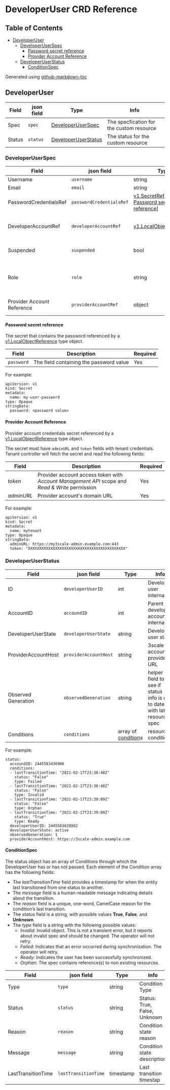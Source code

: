 # DeveloperUser CRD Reference

## Table of Contents

* [DeveloperUser](#developeruser)
   * [DeveloperUserSpec](#developeruserspec)
      * [Password secret reference](#password-secret-reference)
      * [Provider Account Reference](#provider-account-reference)
   * [DeveloperUserStatus](#developeruserstatus)
      * [ConditionSpec](#conditionspec)

Generated using [github-markdown-toc](https://github.com/ekalinin/github-markdown-toc)

## DeveloperUser

| **Field** | **json field**| **Type** | **Info** |
| --- | --- | --- | --- |
| Spec | `spec` | [DeveloperUserSpec](#developeruserspec) | The specfication for the custom resource |
| Status | `status` | [DeveloperUserStatus](#developeruserstatus) | The status for the custom resource |

### DeveloperUserSpec

| **Field** | **json field**| **Type** | **Info** | **Required** |
| --- | --- | --- | --- | --- |
| Username | `username` | string | Username  | Yes |
| Email | `email` | string | Email | Yes |
| PasswordCredentialsRef | `passwordCredentialsRef` | [v1.SecretReference](https://kubernetes.io/docs/reference/generated/kubernetes-api/v1.19/#secretreference-v1-core) to [Password secret reference](#password-secret-reference)] | The secret that contains password | Yes |
| DeveloperAccountRef | `developerAccountRef` | [v1.LocalObjectReference](https://v1-15.docs.kubernetes.io/docs/reference/generated/kubernetes-api/v1.15/#localobjectreference-v1-core) | Local reference to the parent [DeveloperAccount CR](developeraccount-reference.md) | Yes |
| Suspended | `suspended` | bool | Defines the desired state. Defaults to "false" | No |
| Role | `role` | string | Defines the desired role. Valid values are `member` or `admin`. Defaults to `member` | No |
| Provider Account Reference | `providerAccountRef` | object | [Provider account credentials secret reference](#provider-account-reference) | No |

#### Password secret reference

The secret that contains the password referenced by a [v1.LocalObjectReference](https://v1-15.docs.kubernetes.io/docs/reference/generated/kubernetes-api/v1.15/#localobjectreference-v1-core) type object.

| **Field** | **Description** | **Required** |
| --- | --- | --- |
| `password` | The field containing the password value | Yes |

For example:

```
apiVersion: v1
kind: Secret
metadata:
  name: my-user-password
type: Opaque
stringData:
  password: <password value>
```

#### Provider Account Reference

Provider account credentials secret referenced by a [v1.LocalObjectReference](https://v1-15.docs.kubernetes.io/docs/reference/generated/kubernetes-api/v1.15/#localobjectreference-v1-core) type object.

The secret must have `adminURL` and `token` fields with tenant credentials.
Tenant controller will fetch the secret and read the following fields:

| **Field** | **Description** | **Required** |
| --- | --- | --- |
| *token* | Provider account access token with *Account Management API* scope and *Read & Write* permission | Yes |
| *adminURL* | Provider account's domain URL | Yes |

For example:

```
apiVersion: v1
kind: Secret
metadata:
  name: mytenant
type: Opaque
stringData:
  adminURL: https://my3scale-admin.example.com:443
  token: "XXXXXXXXXXXXXXXXXXXXXXXXXXXXXXXXXXXXXXXXXXX"
```

### DeveloperUserStatus

| **Field** | **json field**| **Type** | **Info** |
| --- | --- | --- | --- |
| ID | `developerUserID` | int | Developer user internal ID |
| AccountID | `accoundID` | int | Parent developer account internal ID |
| DeveloperUserState | `developerUserState` | string | Developer user state |
| ProviderAccountHost | `providerAccountHost` | string | 3scale account's provider URL |
| Observed Generation | `observedGeneration` | string | helper field to see if status info is up to date with latest resource spec |
| Conditions | `conditions` | array of [condition](#ConditionSpec)s | resource conditions |

For example:

```
status:
  accoundID: 2445583436906
  conditions:
  - lastTransitionTime: "2021-02-17T23:38:48Z"
    status: "False"
    type: Failed
  - lastTransitionTime: "2021-02-17T23:38:48Z"
    status: "False"
    type: Invalid
  - lastTransitionTime: "2021-02-17T23:39:09Z"
    status: "False"
    type: Orphan
  - lastTransitionTime: "2021-02-17T23:39:09Z"
    status: "True"
    type: Ready
  developerUserID: 2445583628982
  developerUserState: active
  observedGeneration: 1
  providerAccountHost: https://3scale-admin.example.com
```

#### ConditionSpec

The status object has an array of Conditions through which the DeveloperUser has or has not passed.
Each element of the Condition array has the following fields:

* The *lastTransitionTime* field provides a timestamp for when the entity last transitioned from one status to another.
* The *message* field is a human-readable message indicating details about the transition.
* The *reason* field is a unique, one-word, CamelCase reason for the condition’s last transition.
* The *status* field is a string, with possible values **True**, **False**, and **Unknown**.
* The *type* field is a string with the following possible values:
  * *Invalid*: Invalid object. This is not a transient error, but it reports about invalid spec and should be changed. The operator will not retry.
  * *Failed*: Indicates that an error occurred during synchronization. The operator will retry.
  * *Ready*: Indicates the user has been successfully synchronized.
  * *Orphan*: The spec contains reference(s) to non existing resources.

| **Field** | **json field**| **Type** | **Info** |
| --- | --- | --- | --- |
| Type | `type` | string | Condition Type |
| Status | `status` | string | Status: True, False, Unknown |
| Reason | `reason` | string | Condition state reason |
| Message | `message` | string | Condition state description |
| LastTransitionTime | `lastTransitionTime` | timestamp | Last transition timestap |
